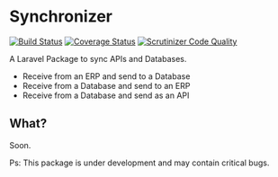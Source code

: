 Synchronizer
=============

[![Build Status](https://travis-ci.org/algorit/synchronizer.png?branch=master)](https://travis-ci.org/algorit/synchronizer) [![Coverage Status](https://coveralls.io/repos/algorit/synchronizer/badge.png?branch=master)](https://coveralls.io/r/algorit/synchronizer?branch=master) [![Scrutinizer Code Quality](https://scrutinizer-ci.com/g/algorit/synchronizer/badges/quality-score.png?s=3a8acea963f7b17c949b221edf88ffca05065abe)](https://scrutinizer-ci.com/g/algorit/synchronizer/)

A Laravel Package to sync APIs and Databases.

* Receive from an ERP and send to a Database
* Receive from a Database and send to an ERP
* Receive from a Database and send as an API

## What?

Soon.

Ps: This package is under development and may contain critical bugs.
